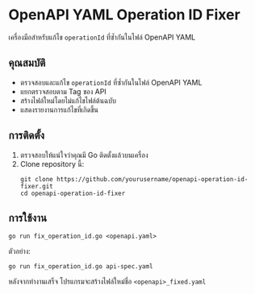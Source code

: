# OpenAPI YAML Operation ID Fixer

เครื่องมือสำหรับแก้ไข `operationId` ที่ซ้ำกันในไฟล์ OpenAPI YAML

## คุณสมบัติ

- ตรวจสอบและแก้ไข `operationId` ที่ซ้ำกันในไฟล์ OpenAPI YAML
- แยกตรวจสอบตาม Tag ของ API
- สร้างไฟล์ใหม่โดยไม่แก้ไขไฟล์ต้นฉบับ
- แสดงรายงานการแก้ไขที่เกิดขึ้น

## การติดตั้ง

1. ตรวจสอบให้แน่ใจว่าคุณมี Go ติดตั้งแล้วบนเครื่อง
2. Clone repository นี้:
   ```
   git clone https://github.com/yourusername/openapi-operation-id-fixer.git
   cd openapi-operation-id-fixer
   ```

## การใช้งาน

```
go run fix_operation_id.go <openapi.yaml>
```

ตัวอย่าง:
```
go run fix_operation_id.go api-spec.yaml
```

หลังจากทำงานเสร็จ โปรแกรมจะสร้างไฟล์ใหม่ชื่อ `<openapi>_fixed.yaml`

